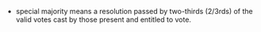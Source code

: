 - special majority means a resolution passed by two-thirds (2/3rds) of the valid votes cast by those present and entitled to vote.